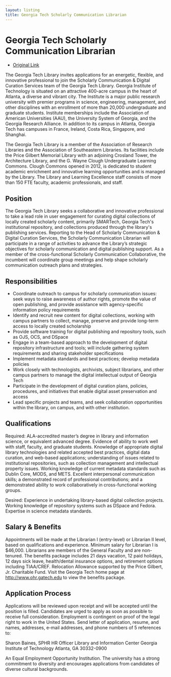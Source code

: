 ```yaml
---
layout: listing
title: Georgia Tech Scholarly Communication Librarian
---
```


# Georgia Tech Scholarly Communication Librarian

*  [Original Link](http://www.library.gatech.edu/about/jobs.php#sclib)

The Georgia Tech Library invites applications for an energetic, flexible, and innovative professional to join the Scholarly Communication & Digital Curation Services team of the Georgia Tech Library. Georgia Institute of Technology is situated on an attractive 400-acre campus in the heart of Atlanta, a diverse and vibrant city. The Institute is a major public research university with premier programs in science, engineering, management, and other disciplines with an enrollment of more than 20,000 undergraduate and graduate students. Institute memberships include the Association of American Universities (AAU), the University System of Georgia, and the Georgia Research Alliance. In addition to its campus in Atlanta, Georgia Tech has campuses in France, Ireland, Costa Rica, Singapore, and Shanghai.

The Georgia Tech Library is a member of the Association of Research Libraries and the Association of Southeastern Libraries. Its facilities include the Price Gilbert Memorial Library with an adjoining Crosland Tower, the Architecture Library, and the G. Wayne Clough Undergraduate Learning Commons. Clough Commons opened in 2012, is dedicated to student academic enrichment and innovative learning opportunities and is managed by the Library. The Library and Learning Excellence staff consists of more than 150 FTE faculty, academic professionals, and staff.

## Position
The Georgia Tech Library seeks a collaborative and innovative professional to take a lead role in user engagement for curating digital collections of locally created scholarly content, primarily SMARTech, Georgia Tech's institutional repository, and collections produced through the library's publishing services.  Reporting to the Head of Scholarly Communication & Digital Curation Services, the Scholarly Communication Librarian will participate in a range of activities to advance the Library’s strategic objectives for scholarly communication and digital publishing support.   As a member of the cross-functional Scholarly Communication Collaborative, the incumbent will coordinate group meetings and help shape scholarly communication outreach plans and strategies.

## Responsibilities
* Coordinate outreach to campus for scholarly communication issues: seek ways to raise awareness of author rights, promote the value of open publishing, and provide assistance with agency-specific information policy requirements
* Identify and recruit new content for digital collections, working with campus partners to collect, manage, preserve and provide long-term access to locally created scholarship
* Provide software training for digital publishing and repository tools, such as OJS, OCS, and DSpace
* Engage in a team-based approach to the development of digital repository infrastructure and tools; will include gathering system requirements and sharing stakeholder specifications
* Implement metadata standards and best practices; develop metadata policies
* Work closely with technologists, archivists, subject librarians, and other campus partners to manage the digital intellectual output of Georgia Tech
* Participate in the development of digital curation plans, policies, procedures, and initiatives that enable digital asset preservation and access
* Lead specific projects and teams, and seek collaboration opportunities within the library, on campus, and with other institution.

## Qualifications
Required:  ALA-accredited master’s degree in library and information science, or equivalent advanced degree.  Evidence of ability to work well with staff, faculty, and graduate students. Knowledge of appropriate digital library technologies and related accepted best practices, digital data curation, and web-based applications; understanding of issues related to institutional repositories, such as collection management and intellectual property issues. Working knowledge of current metadata standards such as Dublin Core, MODS, and METS.   Excellent interpersonal communication skills; a demonstrated record of professional contributions; and a demonstrated ability to work collaboratively in cross-functional working groups. 

Desired: Experience in undertaking library-based digital collection projects.  Working knowledge of repository systems such as DSpace and Fedora. Expertise in science metadata standards.

## Salary & Benefits
Appointments will be made at the Librarian I (entry-level) or Librarian II level, based on qualifications and experience. Minimum salary for Librarian I is $46,000. Librarians are members of the General Faculty and are non-tenured. The benefits package includes 21 days vacation, 12 paid holidays, 12 days sick leave, health/dental insurance options, and retirement options including TIAA/CREF. Relocation Allowance supported by the Price Gilbert, Jr. Charitable Fund. Visit the Georgia Tech home page at http://www.ohr.gatech.edu to view the benefits package. 

## Application Process
Applications will be reviewed upon receipt and will be accepted until the position is filled. Candidates are urged to apply as soon as possible to receive full consideration. Employment is contingent on proof of the legal right to work in the United States. Send letter of application, resume, and names, addresses, e-mail addresses, and phone numbers of 5 references to:

Sharon Baines, SPHR 
HR Officer 
Library and Information Center 
Georgia Institute of Technology 
Atlanta, GA 30332-0900 

An Equal Employment Opportunity Institution. The university has a strong commitment to diversity and encourages applications from candidates of diverse cultural backgrounds.
